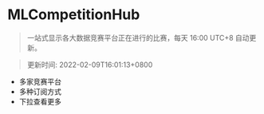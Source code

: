 # MLCompetitionHub

> 一站式显示各大数据竞赛平台正在进行的比赛，每天 16:00 UTC+8 自动更新。
  
> 更新时间: 2022-02-09T16:01:13+0800 

* 多家竞赛平台
* 多种订阅方式
* 下拉查看更多